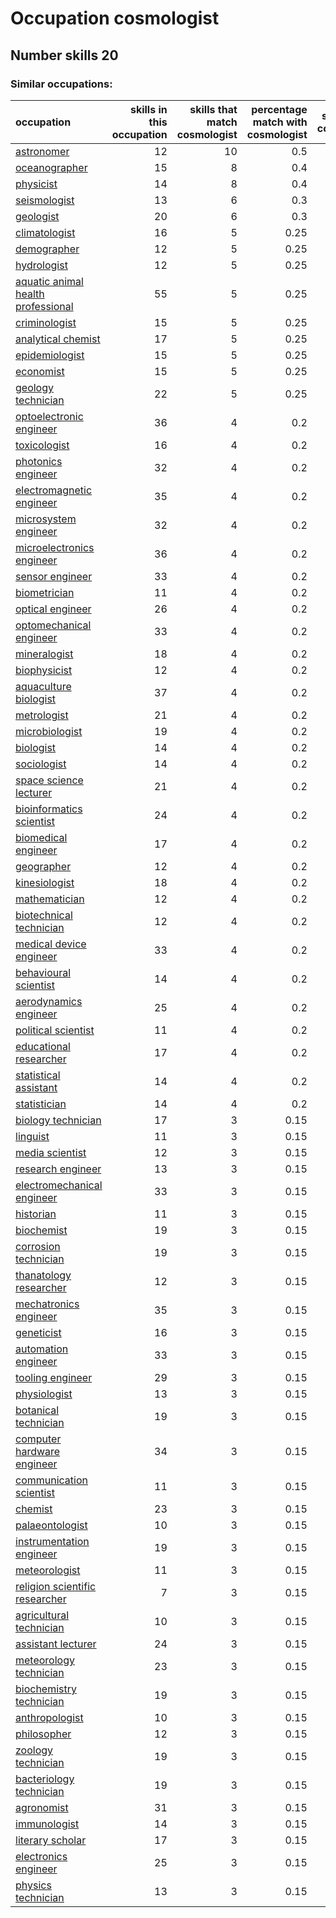 # Occupation cosmologist
## Number skills 20
### Similar occupations:
| occupation                                                                  |   skills in this occupation |   skills that match cosmologist |   percentage match with cosmologist |   skills not in cosmologist |
|:----------------------------------------------------------------------------|----------------------------:|--------------------------------:|------------------------------------:|----------------------------:|
| [astronomer](astronomer.md)                                                 |                          12 |                              10 |                                0.5  |                           2 |
| [oceanographer](oceanographer.md)                                           |                          15 |                               8 |                                0.4  |                           7 |
| [physicist](physicist.md)                                                   |                          14 |                               8 |                                0.4  |                           6 |
| [seismologist](seismologist.md)                                             |                          13 |                               6 |                                0.3  |                           7 |
| [geologist](geologist.md)                                                   |                          20 |                               6 |                                0.3  |                          14 |
| [climatologist](climatologist.md)                                           |                          16 |                               5 |                                0.25 |                          11 |
| [demographer](demographer.md)                                               |                          12 |                               5 |                                0.25 |                           7 |
| [hydrologist](hydrologist.md)                                               |                          12 |                               5 |                                0.25 |                           7 |
| [aquatic animal health professional](aquatic_animal_health_professional.md) |                          55 |                               5 |                                0.25 |                          50 |
| [criminologist](criminologist.md)                                           |                          15 |                               5 |                                0.25 |                          10 |
| [analytical chemist](analytical_chemist.md)                                 |                          17 |                               5 |                                0.25 |                          12 |
| [epidemiologist](epidemiologist.md)                                         |                          15 |                               5 |                                0.25 |                          10 |
| [economist](economist.md)                                                   |                          15 |                               5 |                                0.25 |                          10 |
| [geology technician](geology_technician.md)                                 |                          22 |                               5 |                                0.25 |                          17 |
| [optoelectronic engineer](optoelectronic_engineer.md)                       |                          36 |                               4 |                                0.2  |                          32 |
| [toxicologist](toxicologist.md)                                             |                          16 |                               4 |                                0.2  |                          12 |
| [photonics engineer](photonics_engineer.md)                                 |                          32 |                               4 |                                0.2  |                          28 |
| [electromagnetic engineer](electromagnetic_engineer.md)                     |                          35 |                               4 |                                0.2  |                          31 |
| [microsystem engineer](microsystem_engineer.md)                             |                          32 |                               4 |                                0.2  |                          28 |
| [microelectronics engineer](microelectronics_engineer.md)                   |                          36 |                               4 |                                0.2  |                          32 |
| [sensor engineer](sensor_engineer.md)                                       |                          33 |                               4 |                                0.2  |                          29 |
| [biometrician](biometrician.md)                                             |                          11 |                               4 |                                0.2  |                           7 |
| [optical engineer](optical_engineer.md)                                     |                          26 |                               4 |                                0.2  |                          22 |
| [optomechanical engineer](optomechanical_engineer.md)                       |                          33 |                               4 |                                0.2  |                          29 |
| [mineralogist](mineralogist.md)                                             |                          18 |                               4 |                                0.2  |                          14 |
| [biophysicist](biophysicist.md)                                             |                          12 |                               4 |                                0.2  |                           8 |
| [aquaculture biologist](aquaculture_biologist.md)                           |                          37 |                               4 |                                0.2  |                          33 |
| [metrologist](metrologist.md)                                               |                          21 |                               4 |                                0.2  |                          17 |
| [microbiologist](microbiologist.md)                                         |                          19 |                               4 |                                0.2  |                          15 |
| [biologist](biologist.md)                                                   |                          14 |                               4 |                                0.2  |                          10 |
| [sociologist](sociologist.md)                                               |                          14 |                               4 |                                0.2  |                          10 |
| [space science lecturer](space_science_lecturer.md)                         |                          21 |                               4 |                                0.2  |                          17 |
| [bioinformatics scientist](bioinformatics_scientist.md)                     |                          24 |                               4 |                                0.2  |                          20 |
| [biomedical engineer](biomedical_engineer.md)                               |                          17 |                               4 |                                0.2  |                          13 |
| [geographer](geographer.md)                                                 |                          12 |                               4 |                                0.2  |                           8 |
| [kinesiologist](kinesiologist.md)                                           |                          18 |                               4 |                                0.2  |                          14 |
| [mathematician](mathematician.md)                                           |                          12 |                               4 |                                0.2  |                           8 |
| [biotechnical technician](biotechnical_technician.md)                       |                          12 |                               4 |                                0.2  |                           8 |
| [medical device engineer](medical_device_engineer.md)                       |                          33 |                               4 |                                0.2  |                          29 |
| [behavioural scientist](behavioural_scientist.md)                           |                          14 |                               4 |                                0.2  |                          10 |
| [aerodynamics engineer](aerodynamics_engineer.md)                           |                          25 |                               4 |                                0.2  |                          21 |
| [political scientist](political_scientist.md)                               |                          11 |                               4 |                                0.2  |                           7 |
| [educational researcher](educational_researcher.md)                         |                          17 |                               4 |                                0.2  |                          13 |
| [statistical assistant](statistical_assistant.md)                           |                          14 |                               4 |                                0.2  |                          10 |
| [statistician](statistician.md)                                             |                          14 |                               4 |                                0.2  |                          10 |
| [biology technician](biology_technician.md)                                 |                          17 |                               3 |                                0.15 |                          14 |
| [linguist](linguist.md)                                                     |                          11 |                               3 |                                0.15 |                           8 |
| [media scientist](media_scientist.md)                                       |                          12 |                               3 |                                0.15 |                           9 |
| [research engineer](research_engineer.md)                                   |                          13 |                               3 |                                0.15 |                          10 |
| [electromechanical engineer](electromechanical_engineer.md)                 |                          33 |                               3 |                                0.15 |                          30 |
| [historian](historian.md)                                                   |                          11 |                               3 |                                0.15 |                           8 |
| [biochemist](biochemist.md)                                                 |                          19 |                               3 |                                0.15 |                          16 |
| [corrosion technician](corrosion_technician.md)                             |                          19 |                               3 |                                0.15 |                          16 |
| [thanatology researcher](thanatology_researcher.md)                         |                          12 |                               3 |                                0.15 |                           9 |
| [mechatronics engineer](mechatronics_engineer.md)                           |                          35 |                               3 |                                0.15 |                          32 |
| [geneticist](geneticist.md)                                                 |                          16 |                               3 |                                0.15 |                          13 |
| [automation engineer](automation_engineer.md)                               |                          33 |                               3 |                                0.15 |                          30 |
| [tooling engineer](tooling_engineer.md)                                     |                          29 |                               3 |                                0.15 |                          26 |
| [physiologist](physiologist.md)                                             |                          13 |                               3 |                                0.15 |                          10 |
| [botanical technician](botanical_technician.md)                             |                          19 |                               3 |                                0.15 |                          16 |
| [computer hardware engineer](computer_hardware_engineer.md)                 |                          34 |                               3 |                                0.15 |                          31 |
| [communication scientist](communication_scientist.md)                       |                          11 |                               3 |                                0.15 |                           8 |
| [chemist](chemist.md)                                                       |                          23 |                               3 |                                0.15 |                          20 |
| [palaeontologist](palaeontologist.md)                                       |                          10 |                               3 |                                0.15 |                           7 |
| [instrumentation engineer](instrumentation_engineer.md)                     |                          19 |                               3 |                                0.15 |                          16 |
| [meteorologist](meteorologist.md)                                           |                          11 |                               3 |                                0.15 |                           8 |
| [religion scientific researcher](religion_scientific_researcher.md)         |                           7 |                               3 |                                0.15 |                           4 |
| [agricultural technician](agricultural_technician.md)                       |                          10 |                               3 |                                0.15 |                           7 |
| [assistant lecturer](assistant_lecturer.md)                                 |                          24 |                               3 |                                0.15 |                          21 |
| [meteorology technician](meteorology_technician.md)                         |                          23 |                               3 |                                0.15 |                          20 |
| [biochemistry technician](biochemistry_technician.md)                       |                          19 |                               3 |                                0.15 |                          16 |
| [anthropologist](anthropologist.md)                                         |                          10 |                               3 |                                0.15 |                           7 |
| [philosopher](philosopher.md)                                               |                          12 |                               3 |                                0.15 |                           9 |
| [zoology technician](zoology_technician.md)                                 |                          19 |                               3 |                                0.15 |                          16 |
| [bacteriology technician](bacteriology_technician.md)                       |                          19 |                               3 |                                0.15 |                          16 |
| [agronomist](agronomist.md)                                                 |                          31 |                               3 |                                0.15 |                          28 |
| [immunologist](immunologist.md)                                             |                          14 |                               3 |                                0.15 |                          11 |
| [literary scholar](literary_scholar.md)                                     |                          17 |                               3 |                                0.15 |                          14 |
| [electronics engineer](electronics_engineer.md)                             |                          25 |                               3 |                                0.15 |                          22 |
| [physics technician](physics_technician.md)                                 |                          13 |                               3 |                                0.15 |                          10 |

